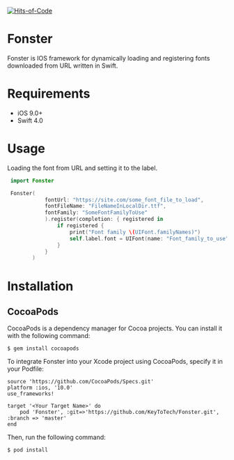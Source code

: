 [![Hits-of-Code](https://hitsofcode.com/github/KeyToTech/Fonster)](https://hitsofcode.com/view/github/KeyToTech/Fonster)

# Fonster
Fonster is IOS framework for dynamically loading and registering fonts downloaded from URL written in Swift.

# Requirements
- iOS 9.0+
- Swift 4.0

# Usage
Loading the font from URL and setting it to the label.
```swift
 import Fonster

 Fonster(
            fontUrl: "https://site.com/some_font_file_to_load",
            fontFileName: "FileNameInLocalDir.ttf",
            fontFamily: "SomeFontFamilyToUse"
            ).register(completion: { registered in
                if registered {
                    print("Font family \(UIFont.familyNames)")
                    self.label.font = UIFont(name: "Font_family_to_use", size: 22.0)
                }
            }
        )
```

# Installation
## CocoaPods
CocoaPods is a dependency manager for Cocoa projects. You can install it with the following command:

```
$ gem install cocoapods
```

To integrate Fonster into your Xcode project using CocoaPods, specify it in your Podfile:

```
source 'https://github.com/CocoaPods/Specs.git'
platform :ios, '10.0'
use_frameworks!

target '<Your Target Name>' do
    pod 'Fonster', :git=>'https://github.com/KeyToTech/Fonster.git', :branch => 'master'
end
```

Then, run the following command:

```
$ pod install
```
